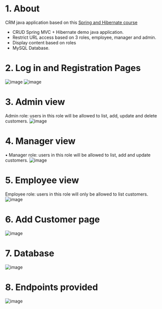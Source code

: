 # 1. About
CRM java application based on this [Spring and Hibernate course](https://www.udemy.com/share/101WHS3@yAni4oJ1jUSRpgSPLzqg2cWRQXZQN_BCJiudaa2Gbl3u2xMuKOUhrpEVzHudS6Fl/)

- CRUD Spring MVC + Hibernate demo java application.
- Restrict URL access based on 3 roles, employee, manager and admin.
- Display content based on roles
- MySQL Database.

# 2. Log in and Registration Pages 

![image](https://user-images.githubusercontent.com/92176935/222985793-2b4301bd-93f7-4880-9b1b-c008a99b4212.png)
![image](https://user-images.githubusercontent.com/92176935/222986164-1b866a0a-a465-46b7-aca3-a6851f53ddc0.png)

# 3. Admin view

Admin role: users in this role will be allowed to list, add, update and delete customers.
![image](https://user-images.githubusercontent.com/92176935/223188196-2bed33a7-1f65-4e5e-aae8-5ed16cbf9fab.png)

# 4. Manager view

• Manager role: users in this role will be allowed to list, add and update customers.
![image](https://user-images.githubusercontent.com/92176935/223188309-4362bd5b-1b6a-4fe0-9a97-f66e570c70eb.png)

# 5. Employee view

Employee role: users in this role will only be allowed to list customers.
![image](https://user-images.githubusercontent.com/92176935/223188399-1b27b4b4-e820-4c0e-9050-89d44cdaeabf.png)

# 6. Add Customer page

![image](https://user-images.githubusercontent.com/92176935/222986367-30bacb4f-4315-4ee1-a4d8-e83f787da583.png)

# 7. Database

![image](https://user-images.githubusercontent.com/92176935/222986582-c546e193-688c-4acb-918d-070c020fdb6e.png)

# 8. Endpoints provided

![image](https://user-images.githubusercontent.com/92176935/223185766-d2f8bcb3-e958-4937-86a6-5a9947fffa66.png)
